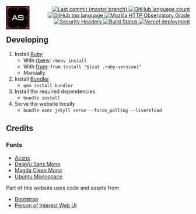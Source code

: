 <img align="left" src="https://raw.githubusercontent.com/Strappazzon/www/master/static/img/avatar.png" width="64px">

<div align="right">
  <a href="https://github.com/Strappazzon/www/commit">
    <img alt="Last commit (master branch)" src="https://img.shields.io/github/last-commit/Strappazzon/www/master?color=%2333a0ff&logo=git&logoColor=%23eee&style=for-the-badge">
  </a>
  <a href="https://github.com/Strappazzon/www">
    <img alt="GitHub language count" src="https://img.shields.io/github/languages/count/Strappazzon/www?color=%23f7ca03&logo=github&logoColor=%23eee&style=for-the-badge">
  </a>
  <a href="https://github.com/Strappazzon/www">
    <img alt="GitHub top language" src="https://img.shields.io/github/languages/top/Strappazzon/www?color=%23cccccc&logo=github&logoColor=%23eee&style=for-the-badge">
  </a>
  <a href="https://strappazzon.xyz">
    <img alt="Mozilla HTTP Observatory Grade" src="https://img.shields.io/mozilla-observatory/grade-score/strappazzon.xyz?color=1ecc00&logo=mozilla&logoColor=eee&style=for-the-badge">
  </a>
  <a href="https://strappazzon.xyz">
    <img alt="Security Headers" src="https://img.shields.io/security-headers?logo=letsencrypt&logoColor=eee&style=for-the-badge&url=http%3A%2F%2Fstrappazzon.xyz">
  </a>
  <a href="https://actions-badge.atrox.dev/Strappazzon/www/goto?ref=master">
    <img alt="Build Status" src="https://img.shields.io/endpoint.svg?url=https%3A%2F%2Factions-badge.atrox.dev%2FStrappazzon%2Fwww%2Fbadge%3Fref%3Dmaster&style=for-the-badge">
  </a>
  <a href="https://strappazzon.xyz">
    <img alt="Vercel deployment" src="https://img.shields.io/github/deployments/Strappazzon/www/Production?label=Vercel&logo=vercel&logoColor=eee&style=for-the-badge">
  </a>
</div>

## Developing

1. Install [Ruby](https://www.ruby-lang.org)
    * With [rbenv](https://github.com/rbenv/rbenv): `rbenv install`
    * With [frum](https://github.com/TaKO8Ki/frum): `frum install "$(cat .ruby-version)"`
    * Manually
2. Install [Bundler](https://bundler.io)
    * `gem install bundler`
3. Install the required dependencies
    * `bundle install`
4. Serve the website locally
    * `bundle exec jekyll serve --force_polling --livereload`

## Credits

### Fonts

* [Acens](https://www.dafont.com/acens.font)
* [DejaVu Sans Mono](https://www.fontsquirrel.com/fonts/dejavu-sans-mono)
* [Magda Clean Mono](https://www.myfonts.com/fonts/fontfont/ff-magda-clean-mono)
* [Ubuntu Monospace](https://design.ubuntu.com/font/)

Part of this website uses code and assets from

* [Bootstrap](https://github.com/twbs/bootstrap)
* [Person of Interest Web UI](https://github.com/Phreshhh/poi-web-ui)
